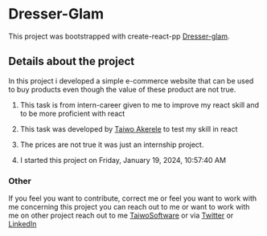 # Dresser-Glam

This project was bootstrapped with create-react-pp [Dresser-glam](https://buy-and-sell-project.netlify.app/).

## Details about the project

In this project i developed a simple e-commerce website that can be used to buy products even though the value of these product are not true.

1. This task is from intern-career given to me to improve my react skill and to be more proficient with react

2. This task was developed by [Taiwo Akerele](https://akerele.netlify.app/) to test my skill in react

3. The prices are not true it was just an internship project.

4. I started this project on Friday, ‎January ‎19, ‎2024, ‏‎10:57:40 AM

### Other

If you feel you want to contribute, correct me or feel you want to work with me concerning this project you can reach out to me or want to work with me on other project reach out to me [TaiwoSoftware](https://github.com/TaiwoSoftware) or via [Twitter](https://twitter.com/davcodes24) or [LinkedIn](https://www.linkedin.com/in/taiwo-akerele-44b5b4246/)

